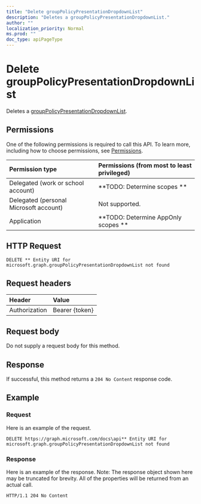 ```yaml
---
title: "Delete groupPolicyPresentationDropdownList"
description: "Deletes a groupPolicyPresentationDropdownList."
author: ""
localization_priority: Normal
ms.prod: ""
doc_type: apiPageType
---
```


# Delete groupPolicyPresentationDropdownList

Deletes a [groupPolicyPresentationDropdownList](../resources/grouppolicypresentationdropdownlist.md).

## Permissions
One of the following permissions is required to call this API. To learn more, including how to choose permissions, see [Permissions](/concepts/permissions-reference.md).

|Permission type|Permissions (from most to least privileged)|
|:---|:---|
|Delegated (work or school account)|**TODO: Determine scopes **|
|Delegated (personal Microsoft account)|Not supported.|
|Application|**TODO: Determine AppOnly scopes **|

## HTTP Request
<!-- {
  "blockType": "ignored"
}
-->
``` http
DELETE ** Entity URI for microsoft.graph.groupPolicyPresentationDropdownList not found
```

## Request headers
|Header|Value|
|:---|:---|
|Authorization|Bearer {token}|

## Request body
Do not supply a request body for this method.

## Response
If successful, this method returns a `204 No Content` response code.

## Example

### Request
Here is an example of the request.
<!-- {
  "blockType": "request",
  "name": "delete_grouppolicypresentationdropdownlist"
}
-->
``` http
DELETE https://graph.microsoft.com/docs\api** Entity URI for microsoft.graph.groupPolicyPresentationDropdownList not found
```

### Response
Here is an example of the response. Note: The response object shown here may be truncated for brevity. All of the properties will be returned from an actual call.
<!-- {
  "blockType": "response",
  "truncated": true
}
-->
``` http
HTTP/1.1 204 No Content
```

